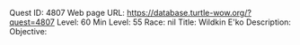 Quest ID: 4807
Web page URL: https://database.turtle-wow.org/?quest=4807
Level: 60
Min Level: 55
Race: nil
Title: Wildkin E'ko
Description: 
Objective: 
